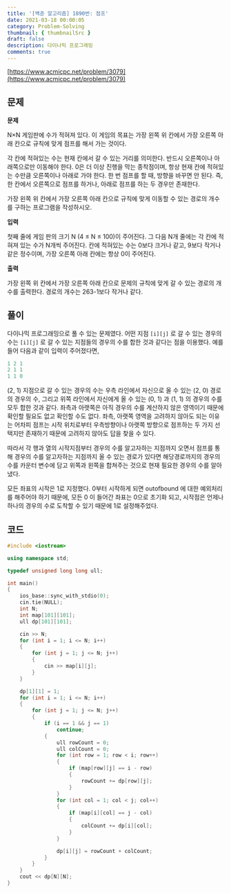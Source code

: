 ```yaml
---
title: '[백준 알고리즘] 1890번: 점프'
date: 2021-03-18 00:00:05
category: Problem-Solving
thumbnail: { thumbnailSrc }
draft: false
description: 다이나믹 프로그래밍
comments: true
---
```


[https://www.acmicpc.net/problem/3079](https://www.acmicpc.net/problem/3079)

## 문제

**문제**<br>

N×N 게임판에 수가 적혀져 있다. 이 게임의 목표는 가장 왼쪽 위 칸에서 가장 오른쪽 아래 칸으로 규칙에 맞게 점프를 해서 가는 것이다.

각 칸에 적혀있는 수는 현재 칸에서 갈 수 있는 거리를 의미한다. 반드시 오른쪽이나 아래쪽으로만 이동해야 한다. 0은 더 이상 진행을 막는 종착점이며, 항상 현재 칸에 적혀있는 수만큼 오른쪽이나 아래로 가야 한다. 한 번 점프를 할 때, 방향을 바꾸면 안 된다. 즉, 한 칸에서 오른쪽으로 점프를 하거나, 아래로 점프를 하는 두 경우만 존재한다.

가장 왼쪽 위 칸에서 가장 오른쪽 아래 칸으로 규칙에 맞게 이동할 수 있는 경로의 개수를 구하는 프로그램을 작성하시오.

**입력**<br>

첫째 줄에 게임 판의 크기 N (4 ≤ N ≤ 100)이 주어진다. 그 다음 N개 줄에는 각 칸에 적혀져 있는 수가 N개씩 주어진다. 칸에 적혀있는 수는 0보다 크거나 같고, 9보다 작거나 같은 정수이며, 가장 오른쪽 아래 칸에는 항상 0이 주어진다.

**출력**<br>

가장 왼쪽 위 칸에서 가장 오른쪽 아래 칸으로 문제의 규칙에 맞게 갈 수 있는 경로의 개수를 출력한다. 경로의 개수는 263-1보다 작거나 같다.

## 풀이

다이나믹 프로그래밍으로 풀 수 있는 문제였다. 어떤 지점 `[i][j]` 로 갈 수 있는 경우의 수는 `[i][j]` 로 갈 수 있는 지점들의 경우의 수를 합한 것과 같다는 점을 이용했다. 예를 들어 다음과 같이 입력이 주어졌다면,

```cpp
1 2 1
2 1 1
1 1 0
```

(2, 1) 지점으로 갈 수 있는 경우의 수는 우측 라인에서 자신으로 올 수 있는 (2, 0) 경로의 경우의 수, 그리고 위쪽 라인에서 자신에게 올 수 있는 (0, 1) 과 (1, 1) 의 경우의 수를 모두 합한 것과 같다. 좌측과 아랫쪽은 아직 경우의 수를 계산하지 않은 영역이기 때문에 확인할 필요도 없고 확인할 수도 없다. 좌측, 아랫쪽 영역을 고려하지 않아도 되는 이유는 어차피 점프는 시작 위치로부터 우측방향이나 아랫쪽 방향으로 점프하는 두 가지 선택지만 존재하기 때문에 고려하지 않아도 답을 찾을 수 있다.

따라서 각 행과 열의 시작지점부터 경우의 수를 알고자하는 지점까지 오면서 점프를 통해 경우의 수를 알고자하는 지점까지 올 수 있는 경로가 있다면 해당경로까지의 경우의 수를 카운터 변수에 담고 위쪽과 왼쪽을 합쳐주는 것으로 현재 필요한 경우의 수를 알아냈다.

모든 좌표의 시작은 1로 지정했다. 0부터 시작하게 되면 outofbound 에 대한 예외처리를 해주어야 하기 때문에, 모든 0 이 들어간 좌표는 0으로 초기화 되고, 시작점은 언제나 하나의 경우의 수로 도착할 수 있기 때문에 1로 설정해주었다.

## 코드

```cpp
#include <iostream>

using namespace std;

typedef unsigned long long ull;

int main()
{
    ios_base::sync_with_stdio(0);
    cin.tie(NULL);
    int N;
    int map[101][101];
    ull dp[101][101];

    cin >> N;
    for (int i = 1; i <= N; i++)
    {
        for (int j = 1; j <= N; j++)
        {
            cin >> map[i][j];
        }
    }

    dp[1][1] = 1;
    for (int i = 1; i <= N; i++)
    {
        for (int j = 1; j <= N; j++)
        {
            if (i == 1 && j == 1)
                continue;
            {
                ull rowCount = 0;
                ull colCount = 0;
                for (int row = 1; row < i; row++)
                {
                    if (map[row][j] == i - row)
                    {
                        rowCount += dp[row][j];
                    }
                }
                for (int col = 1; col < j; col++)
                {
                    if (map[i][col] == j - col)
                    {
                        colCount += dp[i][col];
                    }
                }

                dp[i][j] = rowCount + colCount;
            }
        }
    }
    cout << dp[N][N];
}


```
